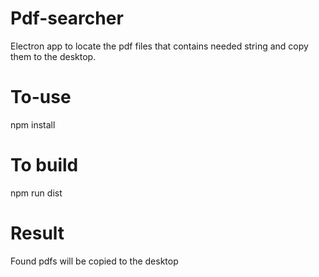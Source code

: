 # Pdf-searcher
Electron app to locate the pdf files that contains needed string and copy them to the desktop.
# To-use
npm install
# To build
npm run dist
# Result
Found pdfs will be copied to the desktop
